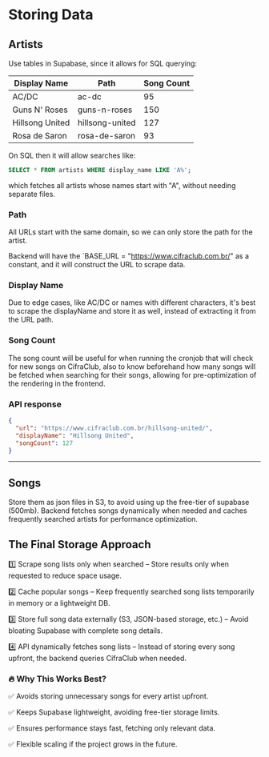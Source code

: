 # Storing Data

## Artists

Use tables in Supabase, since it allows for SQL querying:

| Display Name     | Path             | Song Count |
|------------------|------------------|------------|
| AC/DC            | ac-dc            | 95         |
| Guns N' Roses    | guns-n-roses     | 150        |
| Hillsong United  | hillsong-united  | 127        |
| Rosa de Saron    | rosa-de-saron    | 93         |

On SQL then it will allow searches like:

```sql
SELECT * FROM artists WHERE display_name LIKE 'A%';
```
which fetches all artists whose names start with "A", without needing separate files.

### Path

All URLs start with the same domain, so we can only store the path for the artist.

Backend will have the `BASE_URL = "https://www.cifraclub.com.br/" as a constant, and it will construct the URL to scrape data.

### Display Name

Due to edge cases, like AC/DC or names with different characters, it's best to scrape the displayName and store it as well, instead of extracting it from the URL path.

### Song Count

The song count will be useful for when running the cronjob that will check for new songs on CifraClub, also to know beforehand how many songs will be fetched when searching for their songs, allowing for pre-optimization of the rendering in the frontend.

### API response

```json
{
  "url": "https://www.cifraclub.com.br/hillsong-united/",
  "displayName": "Hillsong United",
  "songCount": 127
}
```
---
## Songs

Store them as json files in S3, to avoid using up the free-tier of supabase (500mb). Backend fetches songs dynamically when needed and caches frequently searched artists for performance optimization.


## The Final Storage Approach
1️⃣ Scrape song lists only when searched – Store results only when requested to reduce space usage.

2️⃣ Cache popular songs – Keep frequently searched song lists temporarily in memory or a lightweight DB.

3️⃣ Store full song data externally (S3, JSON-based storage, etc.) – Avoid bloating Supabase with complete song details.

4️⃣ API dynamically fetches song lists – Instead of storing every song upfront, the backend queries CifraClub when needed.

### 🔥 Why This Works Best?

✅ Avoids storing unnecessary songs for every artist upfront.

✅ Keeps Supabase lightweight, avoiding free-tier storage limits.

✅ Ensures performance stays fast, fetching only relevant data. 

✅ Flexible scaling if the project grows in the future.
